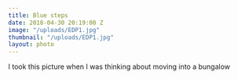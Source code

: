```yaml
---
title: Blue steps
date: 2018-04-30 20:19:00 Z
image: "/uploads/EDP1.jpg"
thumbnail: "/uploads/EDP1.jpg"
layout: photo
---
```


I took this picture when I was thinking about moving into a bungalow
